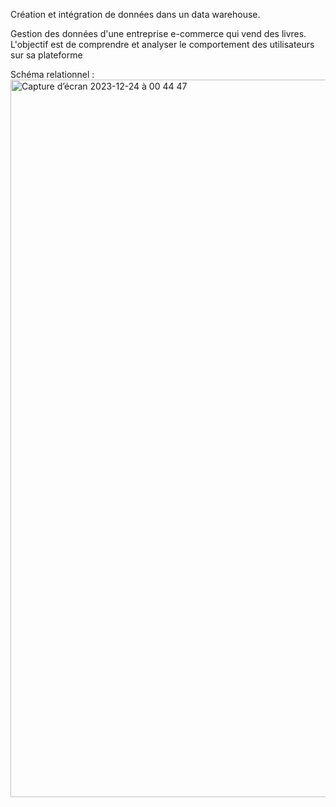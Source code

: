 Création et intégration de données dans un data warehouse.

Gestion des données d'une entreprise e-commerce qui vend des livres.
L'objectif est de comprendre et analyser le comportement des utilisateurs sur sa plateforme


Schéma relationnel :
<img width="1148" alt="Capture d’écran 2023-12-24 à 00 44 47" src="https://github.com/Rskaki/Integration/assets/134428938/502276ce-23eb-4fb7-834b-eac369c47833">
